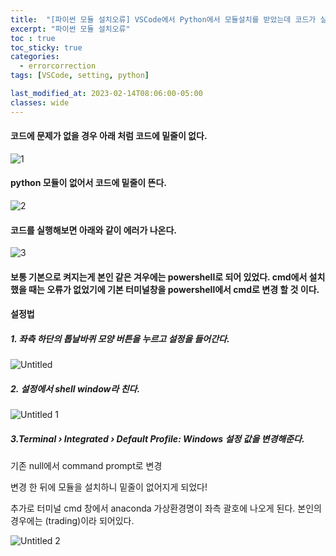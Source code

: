 ```yaml
---
title:  "[파이썬 모듈 설치오류] VSCode에서 Python에서 모듈설치를 받았는데 코드가 실행이 안될때"
excerpt: "파이썬 모듈 설치오류"
toc : true
toc_sticky: true
categories:
  - errorcorrection
tags: [VSCode, setting, python]

last_modified_at: 2023-02-14T08:06:00-05:00
classes: wide
---
```



#### 코드에 문제가 없을 경우 아래 처럼 코드에 밑줄이 없다.

![1](https://github.com/moonjaehyun/moonjaehyun.github.io/assets/86664178/216afe7e-8499-4e40-b8a0-d69179b2af14)



#### python 모듈이 없어서 코드에 밑줄이 뜬다.

![2](https://github.com/moonjaehyun/moonjaehyun.github.io/assets/86664178/6a2e5888-fc47-46d5-8af8-41a12347ffe9)


#### 코드를 실행해보면 아래와 같이 에러가 나온다.

![3](https://github.com/moonjaehyun/moonjaehyun.github.io/assets/86664178/6afcd109-6e45-484f-b583-158ef5a1df5f)


#### 보통 기본으로 켜지는게 본인 같은 겨우에는 powershell로 되어 있었다. cmd에서 설치 했을 때는 오류가 없었기에 기본 터미널창을 powershell에서 cmd로 변경 할 것 이다.

#### 설정법
##### 1. 좌측 하단의 톱날바퀴 모양 버튼을 누르고 설정을 들어간다.
![Untitled](https://github.com/moonjaehyun/moonjaehyun.github.io/assets/86664178/d22b6932-82d0-4a17-ac76-7a0c99ffeeab)



##### 2. 설정에서 shell window라 친다.

![Untitled 1](https://github.com/moonjaehyun/moonjaehyun.github.io/assets/86664178/3338ecd0-af33-4cf1-b612-53c231d99784)



##### 3.**Terminal › Integrated › Default Profile: Windows 설정 값을 변경해준다.**

기존 null에서 command prompt로 변경

변경 한 뒤에 모듈을 설치하니 밑줄이 없어지게 되었다!

추가로 터미널 cmd 창에서 anaconda 가상환경명이 좌측 괄호에 나오게 된다. 본인의 경우에는 (trading)이라 되어있다.

![Untitled 2](https://github.com/moonjaehyun/moonjaehyun.github.io/assets/86664178/de5e8b7e-1307-4a26-8a9a-961285a9ce08)
